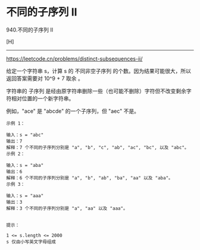 # 不同的子序列 II

940.不同的子序列 II 

[H]

---

https://leetcode.cn/problems/distinct-subsequences-ii/

给定一个字符串 s，计算 s 的 不同非空子序列 的个数。因为结果可能很大，所以返回答案需要对 10^9 + 7 取余 。

字符串的 子序列 是经由原字符串删除一些（也可能不删除）字符但不改变剩余字符相对位置的一个新字符串。

例如，"ace" 是 "abcde" 的一个子序列，但 "aec" 不是。
 
```
示例 1：

输入：s = "abc"
输出：7
解释：7 个不同的子序列分别是 "a", "b", "c", "ab", "ac", "bc", 以及 "abc"。
示例 2：

输入：s = "aba"
输出：6
解释：6 个不同的子序列分别是 "a", "b", "ab", "ba", "aa" 以及 "aba"。
示例 3：

输入：s = "aaa"
输出：3
解释：3 个不同的子序列分别是 "a", "aa" 以及 "aaa"。
 

提示：

1 <= s.length <= 2000
s 仅由小写英文字母组成
```